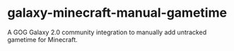 # galaxy-minecraft-manual-gametime
A GOG Galaxy 2.0 community integration to manually add untracked gametime for Minecraft.
